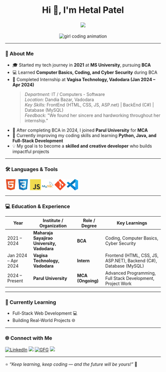 <h1 align="center">Hi 👋, I'm Hetal Patel</h1>
<h3 align="center">
  <img src="https://readme-typing-svg.herokuapp.com?size=24&center=true&vCenter=true&width=600&lines=Aspiring+Full+Stack+Developer;Front-End+Designer;Tech+Explorer;Future+Software+Engineer+🚀" />
</h3>

<p align="center">
  <img src="D:\101NZ_30\anime.jpg" width="420" alt="girl coding animation"/>

</p>

---

### 🚀 About Me
- 🎓 Started my tech journey in **2021** at **MS University**, pursuing **BCA**  
- 💻 Learned **Computer Basics, Coding, and Cyber Security** during BCA  
- 💼 Completed Internship at **Vagisa Technology, Vadodara (Jan 2024 – Apr 2024)**  
  > *Department:* IT / Computers - Software  
  > *Location:* Dandia Bazar, Vadodara  
  > *Key Skills:* FrontEnd (HTML, CSS, JS, ASP.net) | BackEnd (C#) | Database (MySQL)  
  > *Feedback:* "We found her sincere and hardworking throughout her internship."  
- 🎯 After completing BCA in 2024, I joined **Parul University** for **MCA**  
- 🧠 Currently improving my coding skills and learning **Python, Java, and Full-Stack Development**  
- 💡 My goal is to become a **skilled and creative developer** who builds impactful projects  

---

### 🛠 Languages & Tools
<p align="left">
  <img src="https://raw.githubusercontent.com/devicons/devicon/master/icons/html5/html5-original.svg" width="36" height="36"/>
  <img src="https://raw.githubusercontent.com/devicons/devicon/master/icons/css3/css3-original.svg" width="36" height="36"/>
  <img src="https://raw.githubusercontent.com/devicons/devicon/master/icons/javascript/javascript-original.svg" width="36" height="36"/>
  <img src="https://raw.githubusercontent.com/devicons/devicon/master/icons/mysql/mysql-original-wordmark.svg" width="36" height="36"/>
  <img src="https://raw.githubusercontent.com/devicons/devicon/master/icons/git/git-original.svg" width="36" height="36"/>
  <img src="https://raw.githubusercontent.com/devicons/devicon/master/icons/vscode/vscode-original.svg" width="36" height="36"/>
</p>

---

### 💻 Education & Experience
| Year | Institute / Organization | Role / Degree | Key Learnings |
|------|--------------------------|----------------|----------------|
| 2021 – 2024 | **Maharaja Sayajirao University, Vadodara** | **BCA** | Coding, Computer Basics, Cyber Security |
| Jan 2024 – Apr 2024 | **Vagisa Technology, Vadodara** | **Intern** | Frontend (HTML, CSS, JS, ASP.NET), Backend (C#), Database (MySQL) |
| 2024 – Present | **Parul University** | **MCA (Ongoing)** | Advanced Programming, Full Stack Development, Project Work |

---

### 🌱 Currently Learning  
- Full-Stack Web Development 💻  
- Building Real-World Projects 🌐  

---

### 🌐 Connect with Me
<p align="left">
  <a href="https://www.linkedin.com/in/hetal-patel-088786285/" target="_blank"><img src="https://raw.githubusercontent.com/rahuldkjain/github-profile-readme-generator/master/src/images/icons/Social/linked-in-alt.svg" height="30" width="40" alt="LinkedIn"/></a>
  <a href="mailto:hetalpatel20003@gmail.com" target="_blank"><img src="https://cdn.jsdelivr.net/npm/simple-icons@v4/icons/gmail.svg" width="40px"/></a>
  <a href="https://www.geeksforgeeks.org/user/hetalpatel20003/" target="_blank"><img src="https://raw.githubusercontent.com/rahuldkjain/github-profile-readme-generator/master/src/images/icons/Social/geeks-for-geeks.svg" height="30" width="40" alt="GFG"/></a>
  <a href="https://leetcode.com/u/hetalptll_2314/" target="_blank"><img src="https://cdn.jsdelivr.net/npm/simple-icons@v4/icons/leetcode.svg" width="40px"/></a>
</p>

---

⭐ *“Keep learning, keep coding — and the future will be yours!”* 🌸

